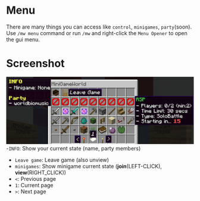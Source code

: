 # Menu
There are many things you can access like `control`, `minigames`, `party`(soon). Use `/mw menu` command or run `/mw` and right-click the `Menu Opener` to open the gui menu.
 
# Screenshot
![menu-explanation](menu-explanation.png)
-`INFO`: Show your current state (name, party members)
- `Leave game`: Leave game (also unview)
- `minigames`: Show minigame current state (**join**(LEFT-CLICK), **view**(RIGHT_CLICK))
- `<`: Previous page
- `1`: Current page
- `>`: Next page
